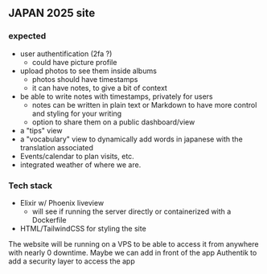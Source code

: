 ## JAPAN 2025 site

### expected

- user authentification (2fa ?)
    - could have picture profile
- upload photos to see them inside albums
    - photos should have timestamps
    - it can have notes, to give a bit of context
- be able to write notes with timestamps, privately for users
    - notes can be written in plain text or Markdown to have more control and styling for your writing
    - option to share them on a public dashboard/view
- a "tips" view
- a "vocabulary" view to dynamically add words in japanese with the translation associated
- Events/calendar to plan visits, etc.
- integrated weather of where we are.

### Tech stack

- Elixir w/ Phoenix liveview
    - will see if running the server directly or containerized with a Dockerfile
- HTML/TailwindCSS for styling the site

The website will be running on a VPS to be able to access it from anywhere with nearly 0 downtime.
Maybe we can add in front of the app Authentik to add a security layer to access the app
